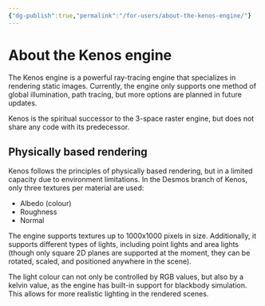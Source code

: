 ```yaml
---
{"dg-publish":true,"permalink":"/for-users/about-the-kenos-engine/"}
---
```


# About the Kenos engine

The Kenos engine is a powerful ray-tracing engine that specializes in rendering static images. Currently, the engine only supports one method of global illumination, path tracing, but more options are planned in future updates.

Kenos is the spiritual successor to the 3-space raster engine, but does not share any code with its predecessor.

## Physically based rendering

Kenos follows the principles of physically based rendering, but in a limited capacity due to environment limitations. In the Desmos branch of Kenos, only three textures per material are used:

-   Albedo (colour)
-   Roughness
-   Normal

The engine supports textures up to 1000x1000 pixels in size. Additionally, it supports different types of lights, including point lights and area lights (though only square 2D planes are supported at the moment, they can be rotated, scaled, and positioned anywhere in the scene).

The light colour can not only be controlled by RGB values, but also by a kelvin value, as the engine has built-in support for blackbody simulation. This allows for more realistic lighting in the rendered scenes.